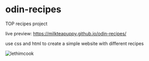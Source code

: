 # odin-recipes

TOP recipes project

live preview: https://milkteapuppy.github.io/odin-recipes/

use css and html to create a simple website
with different recipes

![lethimcook](https://github.com/milkteapuppy/odin-recipes/blob/main/images/cook.gif)
